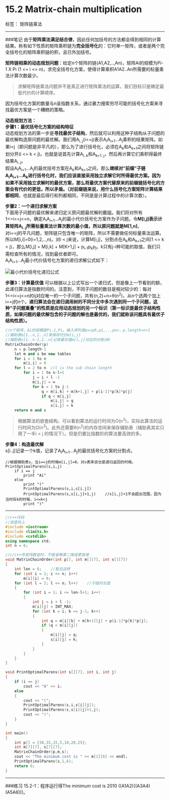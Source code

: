 ﻿# 15.2 Matrix-chain multiplication

标签： 矩阵链乘法

---
###笔记
由于**矩阵乘法满足结合律**，因此任何加括号的方法都会得到相同的计算结果。称有如下性质的矩阵乘积链为**完全括号化**的：它时单一矩阵，或者是两个完全括号化的矩阵乘积链的积，且已外加括号。

**矩阵链相乘的动态规划问题**：给定n个矩阵的链(A1,A2,..,An)，矩阵Ai的规模为Pi-1 X Pi (1 <= i <= n)，求完全括号化方案，使得计算乘积A1A2..An所需要的标量乘法计算次数最少。

> 求解矩阵链乘法问题并不是真正进行矩阵乘法的运算，我们目标只是确定最低代价的计算顺序。

因为括号化方案的数量与n呈指数关系，通过暴力搜索穷尽可能的括号化方案来寻找最优方案是一个糟糕的策略。

**动态规划方法：**  
**步骤1：最优括号化方案的结构特征**  
动态规划方法的第一步是**寻找最优子结构**，然后就可以利用这种子结构从子问题的最优解构造原问题的最优解。我们用A<sub>i..j</sub>(i<=j)表示A<sub>i</sub>A<sub>i+1</sub>...A<sub>j</sub>乘积的结果矩阵。如果i<j（即问题是非平凡的），那么为了进行括号化，必须在A<sub>k</sub>和A<sub>k+1</sub>之间将矩阵链划分开(i <= k < j)。也就是说首先计算A<sub>i..k</sub>和A<sub>k+1..j</sub>，然后再计算它们乘积得最终结果A<sub>i..j</sub>。  
假设A<sub>i</sub>A<sub>i+1</sub>...A<sub>j</sub>的最优括号方案在A<sub>k</sub>和A<sub>k+1</sub>之间，那么**继续对“前缀”子链A<sub>i</sub>A<sub>i+1</sub>...A<sub>k</sub>进行括号化时，我们应该直接采用独立求解它时所得最优方案。**因为如果不采用独立求解时的最优方案，那么将最优方案代替原来的前缀链括号化的方案会有代价的更低，所以矛盾。（对前缀链来说，用什么括号化方案矩阵计算**结果都相同**，也就是最后得行和列都相同，不同是是计算过程中的计算次数）。

**步骤2：一个递归求解方案**  
下面用子问题的最优解来递归定义原问题最优解的戴姐。我们将对所有1<=i<=j<=n，确定A<sub>i</sub>A<sub>i+1</sub>...A<sub>j</sub>的最小代价括号化方案作为子问题。令**M[i,j]表示计算矩阵A<sub>i..j</sub>所需标量乘法计算次数的最小值，所以原问题就是M[1,n]**。  
对i==j的平凡问题，矩阵链只包含唯一的矩阵，所以不需要做任何标量乘法运算。所以M[i,i]=0(i=1,2,..,n)。对i < j来说，计算M[i,j]，分割点在A<sub>k</sub>和A<sub>k+1</sub>之间(1 <= k < j)，那么M[i,j] = M[i,k] + M[K+1,j] + p<sub>i-1</sub>p<sub>k</sub>p<sub>j</sub>。k只有j-i种可能的取值，我们只需检查所有的情况，找到最优者即可。  
A<sub>i</sub>A<sub>i+1</sub>...A<sub>j</sub>最小代价括号化方案的递归求解公式如下：

![最小代价括号化递归公式][1]

**步骤3：计算最优值**
可以根据以上公式写出一个递归式，但是像上一节看到的额，此递归算法是指数时间的。注意到，不同子问题的数目是相对较少的：每对1<=i<=j<=n的ij对应唯一的一个子问题，共有(n,2)+n=θ(n<sup>2</sup>)，从n个选两个加上i==j的n个。**递归算法会在递归调用树的不同分支中多次遇到同一个子问题，这种“子问题重叠”的性质是应用动态规划的另一个标识（第一标识是最优子结构性质，如果问题的最优解包含的子问题的解也是最优的，我们就称该问题具有最优子结构性质）。**
```c++
//n个矩阵，Ai的规模是Pi-1,Pi。输入序列是p=<p0,p1,..,pn>，p.length=n+1
//辅助表m[1..n,1..n]来保存代价m[i,j]
//辅助表s[1..n-1,2..n]记录最优值m[i,j]对应的分割点K
MatrixChainOrder(p)
    n = p.length-1
    let m and s be new tables
    for i = 1 to n
        m[i,i] = 0
    for l = 2 to n  //l is the sub chain length
        for i = 1 to n-l+1
            j = i + l -1
            m[i,j] = ∞
            for k = 1 to j-1
                q = m[i,k] + m[k+1,j] + p[i-1]*p[k]*p[j]
                if q < m[i,j]
                    m[i,j] = q
                    s[i,j] = k
    return m and s
```

> 根据算法的嵌套结构，可以看到算法的运行时间为O(n<sup>3</sup>)，实际此算法的运行时间为Ω(n<sup>3</sup>)。此外还需要θ(n<sup>2</sup>)的内存空间来保存辅助表（辅助表其实只用了一半i < j 的情况下）。但是仍要比指数阶的算法要高效的多。

**步骤4：构造最优解**  
s[i..j]记录一个k值，记录了A<sub>i</sub>A<sub>i+1</sub>...A<sub>j</sub>的最优括号化方案的分割点。
```
//根据辅助表s，当i==j的时候m[i,j]=0，对s表来说也是递归返回的时候。
PrintOptimalParens(s,i,j)
    if i == j
        print "Ai"
    else
        print "("
        PrintOptimalParens(s,i,s[i.j])
        PrintOptimalParens(s,s[i,j]+1,j)    //s[i,j]+1不会超出范围，因为当时存k的时候，i<=k<j
        print ")"
```

---
```c++
//c++代码
//自底向上
#include <iostream>
#include <limits.h>
#include <cstdlib>
using namespace std;
int n = 6;

//c/c++传高纬数组时，不能省略第二维或更高维
void MatrixChainOrder(int p[], int m[][7], int s[][7])
{
    int len = 6;    //暂且这样
    for (int i = 1; i <= n; i++)
        m[i][i] = 0;
    for (int l = 2; l <= n; l++)    //子链的长度
    {
        for (int i = 1; i <= len-l+1; i++)
        {
            int j = i + l -1;
            m[i][j] = INT_MAX;
            for (int k = i; k <= j-1; k++)
            {
                int q = m[i][k] + m[k+1][j] + p[i-1]*p[k]*p[j];
                if (q < m[i][j])
                {
                    m[i][j] = q;
                    s[i][j] = k;
                }
            }
        }
    }
}

void PrintOptimalParens(int s[][7], int i, int j)
{
    if (i == j)
        cout << "A" << i;
    else
    {
        cout << "(";
        PrintOptimalParens(s,i,s[i][j]);
        PrintOptimalParens(s,s[i][j]+1,j);
        cout << ")";
    }
}

int main()
{
    int p[] = {30,35,15,5,10,20,25};
    int m[7][7], s[7][7];
    MatrixChainOrder(p,m,s);
    cout << "The minimum cost is " << m[1][6] << endl;
    PrintOptimalParens(s,1,6);
    return 0;
}
```

---
###练习
15.2-1：程序运行得The minimum cost is 2010 ((A1A2)((A3A4)(A5A6)))。

  [1]: https://github.com/wj1066/pictures/blob/master/CLRS/15.2-1.jpg